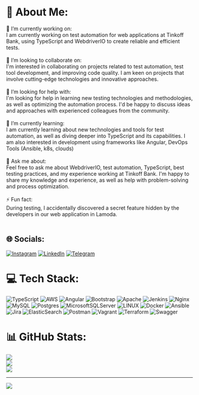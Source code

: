 # 💫 About Me:
🔭 I’m currently working on:<br>I am currently working on test automation for web applications at Tinkoff Bank, using TypeScript and WebdriverIO to create reliable and efficient tests.<br><br>👯 I’m looking to collaborate on:<br>I'm interested in collaborating on projects related to test automation, test tool development, and improving code quality. I am keen on projects that involve cutting-edge technologies and innovative approaches.<br><br>🤝 I’m looking for help with:<br>I'm looking for help in learning new testing technologies and methodologies, as well as optimizing the automation process. I'd be happy to discuss ideas and approaches with experienced colleagues from the community.<br><br>🌱 I’m currently learning:<br>I am currently learning about new technologies and tools for test automation, as well as diving deeper into TypeScript and its capabilities. I am also interested in development using frameworks like Angular, DevOps Tools (Ansible, k8s, clouds)<br><br>💬 Ask me about:<br>Feel free to ask me about WebdriverIO, test automation, TypeScript, best testing practices, and my experience working at Tinkoff Bank. I'm happy to share my knowledge and experience, as well as help with problem-solving and process optimization.<br><br>⚡ Fun fact:<br>During testing, I accidentally discovered a secret feature hidden by the developers in our web application in Lamoda. <br><br>

## 🌐 Socials:
[![Instagram](https://img.shields.io/badge/Instagram-%23E4405F.svg?logo=Instagram&logoColor=white)](https://instagram.com/good-gis) [![LinkedIn](https://img.shields.io/badge/LinkedIn-%230077B5.svg?logo=linkedin&logoColor=white)](https://linkedin.com/in/good-gis) [![Telegram](https://img.shields.io/badge/LinkedIn-%230077B5.svg?logo=Telegram&logoColor=white)](https://t.me/good_gis) 

# 💻 Tech Stack:
![TypeScript](https://img.shields.io/badge/typescript-%23007ACC.svg?style=for-the-badge&logo=typescript&logoColor=white) ![AWS](https://img.shields.io/badge/AWS-%23FF9900.svg?style=for-the-badge&logo=amazon-aws&logoColor=white) ![Angular](https://img.shields.io/badge/angular-%23DD0031.svg?style=for-the-badge&logo=angular&logoColor=white) ![Bootstrap](https://img.shields.io/badge/bootstrap-%23563D7C.svg?style=for-the-badge&logo=bootstrap&logoColor=white) ![Apache](https://img.shields.io/badge/apache-%23D42029.svg?style=for-the-badge&logo=apache&logoColor=white) ![Jenkins](https://img.shields.io/badge/jenkins-%232C5263.svg?style=for-the-badge&logo=jenkins&logoColor=white) ![Nginx](https://img.shields.io/badge/nginx-%23009639.svg?style=for-the-badge&logo=nginx&logoColor=white) ![MySQL](https://img.shields.io/badge/mysql-%2300f.svg?style=for-the-badge&logo=mysql&logoColor=white) ![Postgres](https://img.shields.io/badge/postgres-%23316192.svg?style=for-the-badge&logo=postgresql&logoColor=white) ![MicrosoftSQLServer](https://img.shields.io/badge/Microsoft%20SQL%20Sever-CC2927?style=for-the-badge&logo=microsoft%20sql%20server&logoColor=white) ![LINUX](https://img.shields.io/badge/Linux-FCC624?style=for-the-badge&logo=linux&logoColor=black) ![Docker](https://img.shields.io/badge/docker-%230db7ed.svg?style=for-the-badge&logo=docker&logoColor=white) ![Ansible](https://img.shields.io/badge/ansible-%231A1918.svg?style=for-the-badge&logo=ansible&logoColor=white) ![Jira](https://img.shields.io/badge/jira-%230A0FFF.svg?style=for-the-badge&logo=jira&logoColor=white) ![ElasticSearch](https://img.shields.io/badge/-ElasticSearch-005571?style=for-the-badge&logo=elasticsearch) ![Postman](https://img.shields.io/badge/Postman-FF6C37?style=for-the-badge&logo=postman&logoColor=white) ![Vagrant](https://img.shields.io/badge/vagrant-%231563FF.svg?style=for-the-badge&logo=vagrant&logoColor=white) ![Terraform](https://img.shields.io/badge/terraform-%235835CC.svg?style=for-the-badge&logo=terraform&logoColor=white) ![Swagger](https://img.shields.io/badge/-Swagger-%23Clojure?style=for-the-badge&logo=swagger&logoColor=white)
# 📊 GitHub Stats:
![](https://github-readme-stats.vercel.app/api?username=good-gis&theme=dark&hide_border=false&include_all_commits=true&count_private=true)<br/>
![](https://github-readme-streak-stats.herokuapp.com/?user=good-gis&theme=dark&hide_border=false)<br/>
![](https://github-readme-stats.vercel.app/api/top-langs/?username=good-gis&theme=dark&hide_border=false&include_all_commits=true&count_private=true&layout=compact)

---
[![](https://visitcount.itsvg.in/api?id=good-gis&icon=0&color=0)](https://visitcount.itsvg.in)

<!-- Proudly created with GPRM ( https://gprm.itsvg.in ) -->
